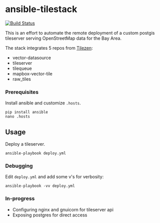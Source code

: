 # ansible-tilestack

[![Build Status](https://travis-ci.org/brennv/tilestack.svg?branch=master)](https://travis-ci.org/brennv/tilestack)

This is an effort to automate the remote deployment of a custom postgis tileserver serving OpenStreetMap data for the Bay Area.

The stack integrates 5 repos from [Tilezen](https://github.com/tilezen):

- vector-datasource
- tileserver
- tilequeue
- mapbox-vector-tile
- raw_tiles

### Prerequisites

Install ansible and customize `.hosts`.

```
pip install ansible
nano .hosts
```

## Usage

Deploy a tileserver.

```
ansible-playbook deploy.yml
```

### Debugging

Edit `deploy.yml` and add some v's for verbosity:

```
ansible-playbook -vv deploy.yml
```

### In-progress

- Configuring nginx and gnuicorn for tileserver api
- Exposing postgres for direct access
